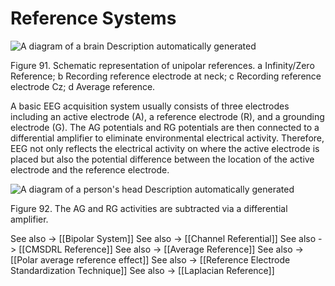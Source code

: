 # Reference Systems

![A diagram of a brain  Description automatically generated](<2 - Source Material/Masters/attachments/A diagram of a brain  Description automatically generated.png>)

Figure 91. Schematic representation of unipolar references. a Infinity/Zero Reference; b Recording reference electrode at neck; c Recording reference electrode Cz; d Average reference.

A basic EEG acquisition system usually consists of three electrodes including an active electrode (A), a reference electrode (R), and a grounding electrode (G). The AG potentials and RG potentials are then connected to a differential amplifier to eliminate environmental electrical activity. Therefore, EEG not only reflects the electrical activity on where the active electrode is placed but also the potential difference between the location of the active electrode and the reference electrode.

![A diagram of a person's head  Description automatically generated](<2 - Source Material/Masters/attachments/A diagram of a person's head  Description automatically generated.png>)

Figure 92. The AG and RG activities are subtracted via a differential amplifier.

See also -> [[Bipolar System]]
See also -> [[Channel Referential]]
See also -> [[CMSDRL Reference]]
See also -> [[Average Reference]]
See also -> [[Polar average reference effect]]
See also -> [[Reference Electrode Standardization Technique]]
See also -> [[Laplacian Reference]]